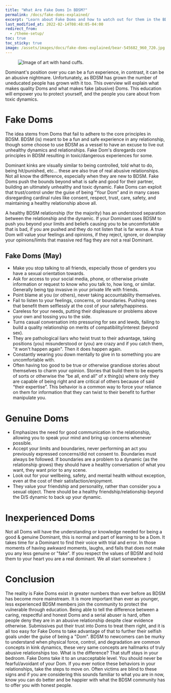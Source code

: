 ```yaml
---
title: "What Are Fake Doms In BDSM?"
permalink: /docs/fake-doms-explained/
excerpt: "Learn about Fake Doms and how to watch out for them in the BDSM community."
last_modified_at: 2022-02-14T08:48:05-04:00
redirect_from:
  - /theme-setup/
toc: true
toc_sticky: true
image: /assets/images/docs/fake-doms-explained/bear-545682_960_720.jpg
---
```

<figure>
  <img src="{{ '/assets/images/docs/fake-doms-explained/bear-545682_960_720.jpg' | relative_url }}" alt="Image of art with hand cuffs.">
</figure>
Dominant's position over you can be a fun experience, in contrast, it can be an abusive nightmare. Unfortunately, as BDSM has grown the number of uneducated people has grown with it too. This overview will explain what makes quality Doms and what makes fake (abusive) Doms. This education will empower you to protect yourself, and the people you care about from toxic dynamics.

# Fake Doms
The idea stems from Doms that fail to adhere to the core principles in BDSM. BDSM (is) meant to be a fun and safe experience in any relationship, though some choose to use BDSM as a vessel to have an excuse to live out unhealthy dynamics and relationships. Fake Dom's disregards core principles in BDSM resulting in toxic/dangerous experiences for some.

Dominant kinks are visually similar to being controlled, told what to do, being hit/punished, etc... these are also true of real abusive relationships. Not all know the difference, especially when they are new to BDSM. Fake Doms push the bounds beyond what is safe and good for their partner, building an ultimately unhealthy and toxic dynamic. Fake Doms can exploit that trust/control under the guise of being “Your Dom” and in many cases disregarding cardinal rules like consent, respect, trust, care, safety, and maintaining a healthy relationship above all.

A healthy BDSM relationship (for the majority) has an understood separation between the relationship and the dynamic. If your Dominant uses BDSM to push you beyond your limits and beliefs causing you to be uncomfortable that is bad, if you are pushed and they do not listen that is far worse. A true Dom will value your feelings and opinions, if they reject, ignore, or downplay your opinions/limits that massive red flag they are not a real Dominant.

## Fake Doms (May)
- Make you stop talking to all friends, especially those of genders you have a sexual orientation towards.
- Ask for access to your social media, phone, or otherwise private information or request to know who you talk to, how long, or similar. Generally being tpp invasive in your private life with friends.
- Point blame at you (or others), never taking accountability themselves.
- Fail to listen to your feelings, concerns, or boundaries. Pushing ones that benefit them selflessly at the cost of your safety/happiness.
- Careless for your needs, putting their displeasure or problems above your own and tossing you to the side.
- Turns casual conversation into pressuring for sex and lewds, failing to build a quality relationship on merits of compatibility/interest (beyond sex).
- They are pathological liars who twist trust to their advantage, taking positions (you) misunderstood or (you) are crazy and if you catch them, "it won't happen again". Then it does happen again.
- Constantly wearing you down mentally to give in to something you are uncomfortable with.
- Often having too good to be true or otherwise grandiose stories about themselves to charm your opinion. Stories that build them to be experts of sorts or otherwise the “be all, end all” of x thing(s) where only they are capable of being right and are critical of others because of said “their expertise”. This behavior is a common way to force your reliance on them for information that they can twist to their benefit to further manipulate you.

# Genuine Doms
- Emphasizes the need for good communication in the relationship, allowing you to speak your mind and bring up concerns whenever possible.
- Accept your limits and boundaries, never performing an act you previously expressed concerns/did not consent to. Boundaries must always be followed. If boundaries are a problem to a dynamic (as the relationship grows) they should have a healthy conversation of what you want, they want prior to any scene.
- Look out for your wellbeing, safety, and mental health without exception, even at the cost of their satisfaction/enjoyment.
- They value your friendship and personality, rather than consider you a sexual object. There should be a healthy friendship/relationship beyond the D/S dynamic to back up your dynamic.

# Inexperienced Doms
Not all Doms will have the understanding or knowledge needed for being a good & genuine Dominant, this is normal and part of learning to be a Dom. It takes time for a Dominant to find their voice with trial and error. In those moments of having awkward moments, laughs, and fails that does not make you any less genuine or "fake". If you respect the values of BDSM and hold them to your heart you are a real dominant. We all start somewhere :)

# Conclusion
The reality is Fake Doms exist in greater numbers than ever before as BDSM has become more mainstream. It is more important than ever as younger, less experienced BDSM members join the community to protect the vulnerable through education. Being able to tell the difference between a caring, respectful and honest Doms and a serial abuser is hard, often people deny they are in an abusive relationship despite clear evidence otherwise. Submissives put their trust into Doms to treat them right, and it is all too easy for Fake Doms to take advantage of that to further their selfish goals under the guise of being a "Dom". BDSM to newcomers can be murky to understand when physical force, control, and degradation are common concepts in kink dynamics, these very same concepts are hallmarks of truly abusive relationships too. What is the difference? That stuff stays in your bedroom. Fake Doms take it to an unacceptable level. You should never be fearful/avoidant of your Dom. If you ever notice these behaviors in your relationships, take the steps to move on. Often victims are blind to these signs and if you are considering this sounds familiar to what you are in now, know you can do better and be happier with what the BDSM community has to offer you with honest people.

